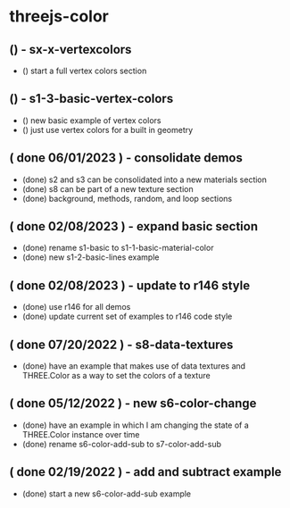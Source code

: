 # threejs-color

## () - sx-x-vertexcolors
* () start a full vertex colors section

<!-- BASIC SECTION -->

## () - s1-3-basic-vertex-colors
* () new basic example of vertex colors
* () just use vertex colors for a built in geometry

<!-- DONE -->

## ( done 06/01/2023 ) - consolidate demos
* (done) s2 and s3 can be consolidated into a new materials section
* (done) s8 can be part of a new texture section
* (done) background, methods, random, and loop sections

## ( done 02/08/2023 ) - expand basic section
* (done) rename s1-basic to s1-1-basic-material-color
* (done) new s1-2-basic-lines example

## ( done 02/08/2023 ) - update to r146 style
* (done) use r146 for all demos
* (done) update current set of examples to r146 code style

## ( done 07/20/2022 ) - s8-data-textures
* (done) have an example that makes use of data textures and THREE.Color as a way to set the colors of a texture

## ( done 05/12/2022 ) - new s6-color-change
* (done) have an example in which I am changing the state of a THREE.Color instance over time
* (done) rename s6-color-add-sub to s7-color-add-sub

## ( done 02/19/2022 ) - add and subtract example
* (done) start a new s6-color-add-sub example